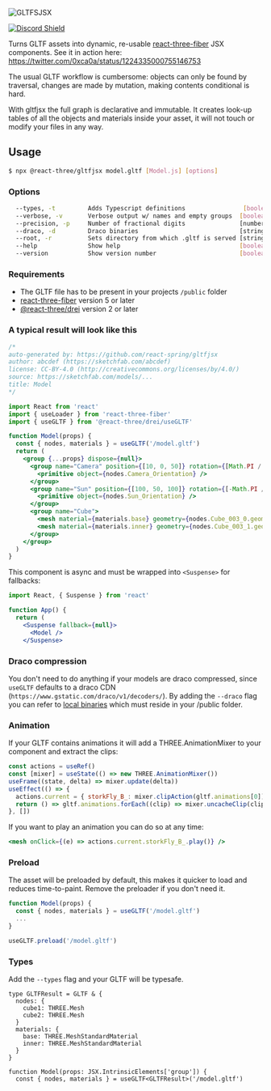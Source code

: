![GLTFSJSX](https://i.imgur.com/ZB4uUaz.png)

[![Discord Shield](https://discordapp.com/api/guilds/740090768164651008/widget.png?style=shield)](https://discord.gg/ZZjjNvJ)

Turns GLTF assets into dynamic, re-usable [react-three-fiber](https://github.com/pmndrs/react-three-fiber) JSX components. See it in action here: https://twitter.com/0xca0a/status/1224335000755146753

The usual GLTF workflow is cumbersome: objects can only be found by traversal, changes are made by mutation, making contents conditional is hard. 

With gltfjsx the full graph is declarative and immutable. It creates look-up tables of all the objects and materials inside your asset, it will not touch or modify your files in any way.

## Usage

```bash
$ npx @react-three/gltfjsx model.gltf [Model.js] [options]
```

### Options
```bash
  --types, -t         Adds Typescript definitions                [boolean]
  --verbose, -v       Verbose output w/ names and empty groups  [boolean] [default: false]
  --precision, -p     Number of fractional digits               [number ] [default: 2]
  --draco, -d         Draco binaries                            [string ] [default from Google CDN]
  --root, -r          Sets directory from which .gltf is served [string ]
  --help              Show help                                 [boolean]
  --version           Show version number                       [boolean]
```

### Requirements

- The GLTF file has to be present in your projects `/public` folder
- [react-three-fiber](https://github.com/pmndrs/react-three-fiber) version 5 or later
- [@react-three/drei](https://github.com/pmndrs/drei) version 2 or later

### A typical result will look like this

```jsx
/*
auto-generated by: https://github.com/react-spring/gltfjsx
author: abcdef (https://sketchfab.com/abcdef)
license: CC-BY-4.0 (http://creativecommons.org/licenses/by/4.0/)
source: https://sketchfab.com/models/...
title: Model
*/

import React from 'react'
import { useLoader } from 'react-three-fiber'
import { useGLTF } from '@react-three/drei/useGLTF'

function Model(props) {
  const { nodes, materials } = useGLTF('/model.gltf')
  return (
    <group {...props} dispose={null}>
      <group name="Camera" position={[10, 0, 50]} rotation={[Math.PI / 2, 0, 0]}>
        <primitive object={nodes.Camera_Orientation} />
      </group>
      <group name="Sun" position={[100, 50, 100]} rotation={[-Math.PI / 2, 0, 0]}>
        <primitive object={nodes.Sun_Orientation} />
      </group>
      <group name="Cube">
        <mesh material={materials.base} geometry={nodes.Cube_003_0.geometry} />
        <mesh material={materials.inner} geometry={nodes.Cube_003_1.geometry} />
      </group>
    </group>
  )
}
```

This component is async and must be wrapped into `<Suspense>` for fallbacks:

```jsx
import React, { Suspense } from 'react'

function App() {
  return (
    <Suspense fallback={null}>
      <Model />
    </Suspense>
```

### Draco compression

You don't need to do anything if your models are draco compressed, since `useGLTF` defaults to a draco CDN (`https://www.gstatic.com/draco/v1/decoders/`). By adding the `--draco` flag you can refer to [local binaries](https://github.com/mrdoob/three.js/tree/dev/examples/js/libs/draco/gltf) which must reside in your /public folder.

### Animation

If your GLTF contains animations it will add a THREE.AnimationMixer to your component and extract the clips:

```jsx
const actions = useRef()
const [mixer] = useState(() => new THREE.AnimationMixer())
useFrame((state, delta) => mixer.update(delta))
useEffect(() => {
  actions.current = { storkFly_B_: mixer.clipAction(gltf.animations[0]) }
  return () => gltf.animations.forEach((clip) => mixer.uncacheClip(clip))
}, [])
```

If you want to play an animation you can do so at any time:

```jsx
<mesh onClick={(e) => actions.current.storkFly_B_.play()} />
```

### Preload

The asset will be preloaded by default, this makes it quicker to load and reduces time-to-paint. Remove the preloader if you don't need it.

```jsx
function Model(props) {
  const { nodes, materials } = useGLTF('/model.gltf')
  ...
}

useGLTF.preload('/model.gltf')
```

### Types

Add the `--types` flag and your GLTF will be typesafe.

```tsx
type GLTFResult = GLTF & {
  nodes: {
    cube1: THREE.Mesh
    cube2: THREE.Mesh
  }
  materials: {
    base: THREE.MeshStandardMaterial
    inner: THREE.MeshStandardMaterial
  }
}

function Model(props: JSX.IntrinsicElements['group']) {
  const { nodes, materials } = useGLTF<GLTFResult>('/model.gltf')
```